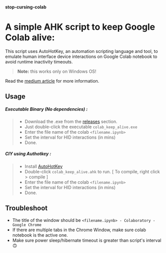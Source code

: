 #### stop-cursing-colab

# A simple AHK script to keep Google Colab alive:

This script uses AutoHotKey, an automation scripting language and tool, to emulate human interface device interactions on Google Colab notebook to avoid runtime inactivity timeouts.

> **Note:** this works only on Windows OS!

Read the [medium article](https://medium.com/analytics-vidhya/how-to-save-google-colab-notebooks-from-runtime-timeouts-4aa133375a7e) for more information. 

## Usage

##### Executable Binary (No dependencies) : 
> - Download the .exe from the [releases](https://github.com/sour4bh/stop-cursing-colab/releases) section. 
> - Just double-click the executable `colab_keep_alive.exe`
> - Enter the file name of the colab `<filename.ipynb>` 
> - Set the interval for HID interactions (in mins)
> - Done. 

##### CIY using Authotkey :
> - Install [AutoHotKey](https://www.autohotkey.com/download/ahk-install.exe)
> - Double-click `colab_keep_alive.ahk` to run. [ To compile, right click > compile ]
> - Enter the file name of the colab `<filename.ipynb>` 
> - Set the interval for HID interactions (in mins)
> - Done. 

## Troubleshoot
- The title of the window should be `<filename.ipynb> - Colaboratory - Google Chrome`
- If there are multiple tabs in the Chrome Window, make sure colab notebook is the active one. 
- Make sure power sleep/hibernate timeout is greater than script's interval 🙃
